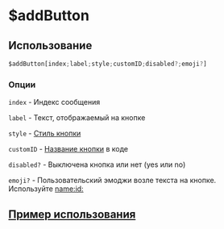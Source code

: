 # $addButton

## Использование
```js
$addButton[index;label;style;customID;disabled?;emoji?]
```

### Опции
`index` - Индекс сообщения

`label` - Текст, отображаемый на кнопке

`style` - [Стиль кнопки](https://github.com/Weredok/aoijs-ru-documentation/blob/main/introduction/interaction-commands.md#%D0%BA%D0%BD%D0%BE%D0%BF%D0%BA%D0%B8)

`customID` - [Название кнопки](https://github.com/Weredok/aoijs-ru-documentation/blob/main/introduction/interaction-commands.md#%D0%BA%D0%BD%D0%BE%D0%BF%D0%BA%D0%B8) в коде

`disabled?` - Выключена кнопка или нет (yes или no)

`emoji?` - Пользовательский эмоджи возле текста на кнопке. Используйте <name:id:>

## [Пример использования](https://github.com/Weredok/aoijs-ru-documentation/blob/main/introduction/interaction-commands.md#%D0%BA%D0%BD%D0%BE%D0%BF%D0%BA%D0%B8)
